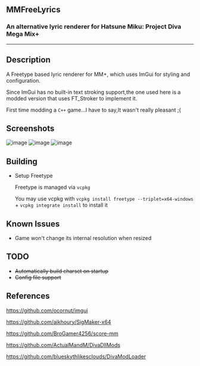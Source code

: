 ## MMFreeLyrics 
### An alternative lyric renderer for Hatsune Miku: Project Diva Mega Mix+
----
## Description

A Freetype based lyric renderer for MM+, which uses ImGui for styling
and configuration.

Since ImGui has no built-in text stroking support,the one used here is
a modded version that uses FT_Stroker to implement it.

First time modding a `C++` game...I have to say,It wasn't really pleasant ;(

## Screenshots
![image](https://user-images.githubusercontent.com/31397301/181287341-59d3d235-72b9-4452-8d6e-9ff2daef60d7.png)
![image](https://user-images.githubusercontent.com/31397301/181289185-4ab79121-dbd7-47b8-b4b1-ab079cdab79a.png)
![image](https://user-images.githubusercontent.com/31397301/181289438-2de3cd42-f715-426a-b5df-ab56d76f6266.png)

## Building
- Setup Freetype

    Freetype is managed via `vcpkg`

    You may use vcpkg with `vcpkg install freetype --triplet=x64-windows` + `vcpkg integrate install` to install it

## Known Issues
- Game won't change its internal resolution when resized

## TODO
- ~~Automatically build charset on startup~~
- ~~Config file support~~

## References
https://github.com/ocornut/imgui

https://github.com/ajkhoury/SigMaker-x64

https://github.com/BroGamer4256/score-mm

https://github.com/ActualMandM/DivaDllMods

https://github.com/blueskythlikesclouds/DivaModLoader